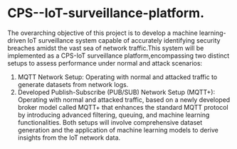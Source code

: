 # CPS--IoT-surveillance-platform.

The overarching objective of this project is to develop a machine learning-driven IoT surveillance system capable of accurately identifying security breaches amidst the vast sea of network traffic.This system will be implemented as a CPS-IoT surveillance platform,encompassing two distinct setups to assess performance under normal and attack scenarios:

1. MQTT Network Setup: Operating with normal and attacked traffic to generate datasets
from network logs.
2. Developed Publish-Subscribe (PUB/SUB) Network Setup (MQTT+): Operating with
normal and attacked traffic, based on a newly developed broker model called MQTT+ that
enhances the standard MQTT protocol by introducing advanced filtering, queuing, and
machine learning functionalities.
Both setups will involve comprehensive dataset generation and the application of machine
learning models to derive insights from the IoT network data.

